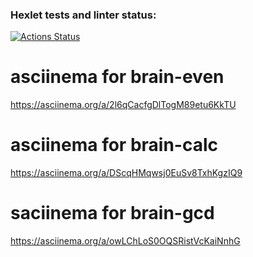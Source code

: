 ### Hexlet tests and linter status:
[![Actions Status](https://github.com/Sashka-LiS/python-project-49/workflows/hexlet-check/badge.svg)](https://github.com/Sashka-LiS/python-project-49/actions)

# asciinema for brain-even
https://asciinema.org/a/2l6qCacfgDlTogM89etu6KkTU

# asciinema for brain-calc
https://asciinema.org/a/DScqHMqwsj0EuSv8TxhKgzIQ9

# saciinema for brain-gcd
https://asciinema.org/a/owLChLoS0OQSRistVcKaiNnhG
